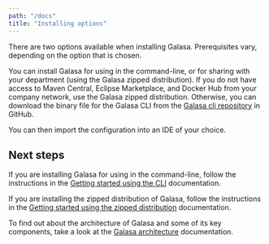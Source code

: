 ```yaml
---
path: "/docs"
title: "Installing options"
---
```


There are two options available when installing Galasa. Prerequisites vary, depending on the option that is chosen. 

You can install Galasa for using in the command-line, or for sharing with your department (using the Galasa zipped distribution). If you do not have access to Maven Central, Eclipse Marketplace, and Docker Hub from your company network, use the Galasa zipped distribution. Otherwise, you can download the binary file for the Galasa CLI from the [Galasa cli repository](https://github.com/galasa-dev/cli/releases) in GitHub.  

You can then import the configuration into an IDE of your choice.


## Next steps

If you are installing Galasa for using in the command-line, follow the instructions in the [Getting started using the CLI](/docs/cli-command-reference/cli-command-reference) documentation.

If you are installing the zipped distribution of Galasa, follow the instructions in the [Getting started using the zipped distribution](/docs/getting-started) documentation. 

To find out about the architecture of Galasa and some of its key components, take a look at the [Galasa architecture](/docs/architecture) documentation. 